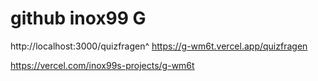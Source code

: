 # github inox99  G

http://localhost:3000/quizfragen^
https://g-wm6t.vercel.app/quizfragen

https://vercel.com/inox99s-projects/g-wm6t
